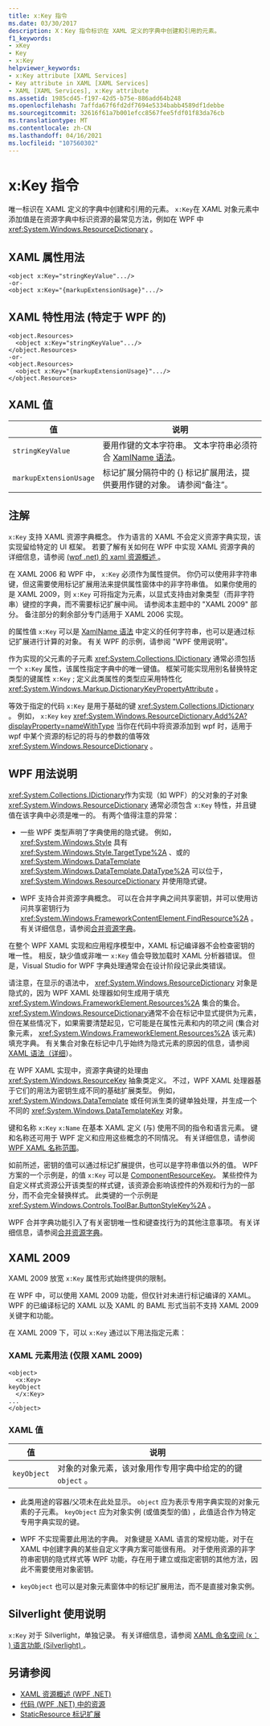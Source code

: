 ```yaml
---
title: x:Key 指令
ms.date: 03/30/2017
description: X：Key 指令标识在 XAML 定义的字典中创建和引用的元素。
f1_keywords:
- xKey
- Key
- x:Key
helpviewer_keywords:
- x:Key attribute [XAML Services]
- Key attribute in XAML [XAML Services]
- XAML [XAML Services], x:Key attribute
ms.assetid: 1985cd45-f197-42d5-b75e-886add64b248
ms.openlocfilehash: 7affda67f6fd2df7694e5334babb4589df1debbe
ms.sourcegitcommit: 32616f61a7b001efcc8567fee5fdf01f83da76cb
ms.translationtype: MT
ms.contentlocale: zh-CN
ms.lasthandoff: 04/16/2021
ms.locfileid: "107560302"
---
```

# <a name="xkey-directive"></a>x:Key 指令

唯一标识在 XAML 定义的字典中创建和引用的元素。 `x:Key`在 XAML 对象元素中添加值是在资源字典中标识资源的最常见方法，例如在 WPF 中 <xref:System.Windows.ResourceDictionary> 。  
  
## <a name="xaml-attribute-usage"></a>XAML 属性用法  
  
```xaml  
<object x:Key="stringKeyValue".../>  
-or-  
<object x:Key="{markupExtensionUsage}".../>  
```  
  
## <a name="xaml-attribute-usage-wpf-specific"></a>XAML 特性用法 (特定于 WPF 的)   
  
```xaml  
<object.Resources>  
  <object x:Key="stringKeyValue".../>  
</object.Resources>  
-or-  
<object.Resources>  
  <object x:Key="{markupExtensionUsage}".../>  
</object.Resources>  
```  
  
## <a name="xaml-values"></a>XAML 值  
  
| 值 | 说明 |  
|-|-|  
|`stringKeyValue`|要用作键的文本字符串。 文本字符串必须符合 [XamlName 语法](xamlname-grammar.md)。|  
|`markupExtensionUsage`|标记扩展分隔符中的 {} 标记扩展用法，提供要用作键的对象。 请参阅“备注”。|  
  
## <a name="remarks"></a>注解  

 `x:Key` 支持 XAML 资源字典概念。 作为语言的 XAML 不会定义资源字典实现，该实现留给特定的 UI 框架。 若要了解有关如何在 WPF 中实现 XAML 资源字典的详细信息，请参阅 [ (wpf .net) 的 xaml 资源概述 ](../net/wpf/systems/xaml-resources-overview.md)。  
  
 在 XAML 2006 和 WPF 中， `x:Key` 必须作为属性提供。 你仍可以使用非字符串键，但这需要使用标记扩展用法来提供属性窗体中的非字符串值。 如果你使用的是 XAML 2009，则 `x:Key` 可将指定为元素，以显式支持由对象类型（而非字符串）键控的字典，而不需要标记扩展中间。 请参阅本主题中的 "XAML 2009" 部分。 备注部分的剩余部分专门适用于 XAML 2006 实现。  
  
 的属性值 `x:Key` 可以是 [XamlName 语法](xamlname-grammar.md) 中定义的任何字符串，也可以是通过标记扩展进行计算的对象。 有关 WPF 的示例，请参阅 "WPF 使用说明"。  
  
 作为实现的父元素的子元素 <xref:System.Collections.IDictionary> 通常必须包括一个 `x:Key` 属性，该属性指定字典中的唯一键值。 框架可能实现用别名替换特定类型的键属性 `x:Key` ; 定义此类属性的类型应采用特性化 <xref:System.Windows.Markup.DictionaryKeyPropertyAttribute> 。  
  
 等效于指定的代码 `x:Key` 是用于基础的键 <xref:System.Collections.IDictionary> 。 例如， `x:Key` `key` <xref:System.Windows.ResourceDictionary.Add%2A?displayProperty=nameWithType> 当你在代码中将资源添加到 wpf 时，适用于 wpf 中某个资源的标记的将与的参数的值等效 <xref:System.Windows.ResourceDictionary> 。  
  
## <a name="wpf-usage-notes"></a>WPF 用法说明  

 <xref:System.Collections.IDictionary>作为实现（如 WPF）的父对象的子对象 <xref:System.Windows.ResourceDictionary> 通常必须包含 `x:Key` 特性，并且键值在该字典中必须是唯一的。 有两个值得注意的异常：  
  
- 一些 WPF 类型声明了字典使用的隐式键。 例如， <xref:System.Windows.Style> 具有 <xref:System.Windows.Style.TargetType%2A> 、或的 <xref:System.Windows.DataTemplate> <xref:System.Windows.DataTemplate.DataType%2A> 可以位于， <xref:System.Windows.ResourceDictionary> 并使用隐式键。  
  
- WPF 支持合并资源字典概念。 可以在合并字典之间共享密钥，并可以使用访问共享密钥行为 <xref:System.Windows.FrameworkContentElement.FindResource%2A> 。 有关详细信息，请参阅[合并资源字典](../net/wpf/systems/xaml-resources-merged-dictionaries.md)。
  
 在整个 WPF XAML 实现和应用程序模型中，XAML 标记编译器不会检查密钥的唯一性。 相反，缺少值或非唯一 `x:Key` 值会导致加载时 XAML 分析器错误。 但是，Visual Studio for WPF 字典处理通常会在设计阶段记录此类错误。  
  
 请注意，在显示的语法中， <xref:System.Windows.ResourceDictionary> 对象是隐式的，因为 WPF XAML 处理器如何生成用于填充 <xref:System.Windows.FrameworkElement.Resources%2A> 集合的集合。 <xref:System.Windows.ResourceDictionary>通常不会在标记中显式提供为元素，但在某些情况下，如果需要清楚起见，它可能是在属性元素和内的项之间 (集合对象元素， <xref:System.Windows.FrameworkElement.Resources%2A> 该元素) 填充字典。 有关集合对象在标记中几乎始终为隐式元素的原因的信息，请参阅 [XAML 语法（详细](../framework/wpf/advanced/xaml-syntax-in-detail.md)）。  
  
 在 WPF XAML 实现中，资源字典键的处理由 <xref:System.Windows.ResourceKey> 抽象类定义。 不过，WPF XAML 处理器基于它们的用法为密钥生成不同的基础扩展类型。 例如， <xref:System.Windows.DataTemplate> 或任何派生类的键单独处理，并生成一个不同的 <xref:System.Windows.DataTemplateKey> 对象。  
  
 键和名称 `x:Key` `x:Name` 在基本 XAML 定义 (与) 使用不同的指令和语言元素。 键和名称还可用于 WPF 定义和应用这些概念的不同情况。 有关详细信息，请参阅 [WPF XAML 名称范围](../framework/wpf/advanced/wpf-xaml-namescopes.md)。  
  
 如前所述，密钥的值可以通过标记扩展提供，也可以是字符串值以外的值。 WPF 方案的一个示例是，的值 `x:Key` 可以是 [ComponentResourceKey](../framework/wpf/advanced/componentresourcekey-markup-extension.md)。 某些控件为自定义样式资源公开该类型的样式键，该资源会影响该控件的外观和行为的一部分，而不会完全替换样式。 此类键的一个示例是 <xref:System.Windows.Controls.ToolBar.ButtonStyleKey%2A> 。  
  
 WPF 合并字典功能引入了有关密钥唯一性和键查找行为的其他注意事项。 有关详细信息，请参阅[合并资源字典](../net/wpf/systems/xaml-resources-merged-dictionaries.md)。  
  
## <a name="xaml-2009"></a>XAML 2009  

 XAML 2009 放宽 `x:Key` 属性形式始终提供的限制。  
  
 在 WPF 中，可以使用 XAML 2009 功能，但仅针对未进行标记编译的 XAML。 WPF 的已编译标记的 XAML 以及 XAML 的 BAML 形式当前不支持 XAML 2009 关键字和功能。  
  
 在 XAML 2009 下，可以 `x:Key` 通过以下用法指定元素：  
  
### <a name="xaml-element-usage-xaml-2009-only"></a>XAML 元素用法 (仅限 XAML 2009)   
  
```xaml  
<object>  
  <x:Key>  
keyObject  
  </x:Key>  
...  
</object>  
```  
  
### <a name="xaml-values"></a>XAML 值  
  
| 值 | 说明 |
|-|-|  
|`keyObject`|对象的对象元素，该对象用作专用字典中给定的的键 `object` 。|  
  
- 此类用途的容器/父项未在此处显示。 `object` 应为表示专用字典实现的对象元素的子元素。 `keyObject` 应为对象实例 (或值类型的值) ，此值适合作为特定专用字典实现的键。  
  
- WPF 不实现需要此用法的字典。 对象键是 XAML 语言的常规功能，对于在 XAML 中创建字典的某些自定义字典方案可能很有用。 对于使用资源的非字符串密钥的隐式样式等 WPF 功能，存在用于建立或指定密钥的其他方法，因此不需要使用对象密钥。  
  
- `keyObject` 也可以是对象元素窗体中的标记扩展用法，而不是直接对象实例。  
  
## <a name="silverlight-usage-notes"></a>Silverlight 使用说明  

 `x:Key` 对于 Silverlight，单独记录。 有关详细信息，请参阅 [XAML 命名空间 (x： ) 语言功能 (Silverlight) ](/previous-versions/windows/silverlight/dotnet-windows-silverlight/cc188995(v=vs.95))。  
  
## <a name="see-also"></a>另请参阅

- [XAML 资源概述 (WPF .NET)](../net/wpf/systems/xaml-resources-overview.md)
- [代码 (WPF .NET) 中的资源 ](../net/wpf/systems/xaml-resources-and-code.md)
- [StaticResource 标记扩展](../framework/wpf/advanced/staticresource-markup-extension.md)
